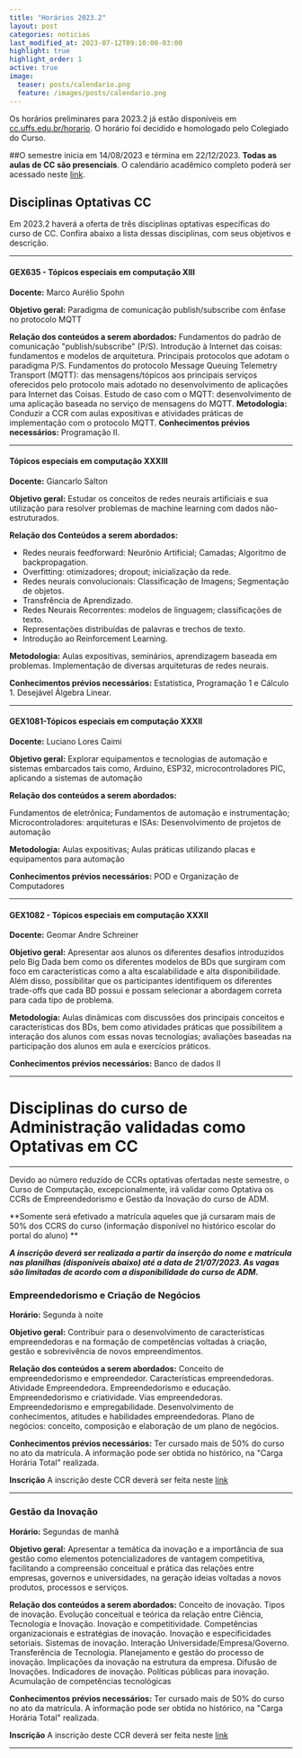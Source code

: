 ```yaml
---
title: "Horários 2023.2"
layout: post
categories: noticias
last_modified_at: 2023-07-12T09:10:00-03:00
highlight: true
highlight_order: 1
active: true
image:
  teaser: posts/calendario.png
  feature: /images/posts/calendario.png
---
```


Os horários preliminares para 2023.2 já estão disponíveis em [cc.uffs.edu.br/horario](https://cc.uffs.edu.br/horario/). O horário foi decidido e homologado pelo Colegiado do Curso. 

##O semestre inicia em 14/08/2023 e términa em 22/12/2023. **Todas as aulas de CC são presenciais**. O calendário acadêmico completo poderá ser acessado neste [link](https://www.uffs.edu.br/atos-normativos/resolucao/consuni/2022-0116).


## Disciplinas Optativas CC

Em 2023.2 haverá a oferta de três disciplinas optativas específicas do curso de CC. Confira abaixo a lista dessas disciplinas, com seus objetivos e descrição.

---

#### GEX635 - Tópicos especiais em computação XIII

**Docente:** Marco Aurélio Spohn

**Objetivo geral:**
Paradigma de comunicação publish/subscribe com ênfase no protocolo MQTT

**Relação dos conteúdos a serem abordados:**
Fundamentos do padrão de comunicação "publish/subscribe" (P/S). Introdução à Internet das coisas:
fundamentos e modelos de arquitetura. Principais protocolos que adotam o paradigma P/S. Fundamentos do
protocolo Message Queuing Telemetry Transport (MQTT): das mensagens/tópicos aos principais serviços
oferecidos pelo protocolo mais adotado no desenvolvimento de aplicações para Internet das Coisas. Estudo de caso com o MQTT: desenvolvimento de uma aplicação baseada no serviço de mensagens do MQTT.
**Metodologia:**
Conduzir a CCR com aulas expositivas e atividades práticas de implementação com o protocolo MQTT.
**Conhecimentos prévios necessários:**
Programação II.

---

#### Tópicos especiais em computação XXXIII

**Docente:** Giancarlo Salton

**Objetivo geral:**
Estudar os conceitos de redes neurais artificiais e sua utilização para resolver problemas de machine learning com dados não-estruturados.

**Relação dos Conteúdos a serem abordados:**
- Redes neurais feedforward: Neurônio Artificial; Camadas; Algoritmo de backpropagation. 
- Overfitting: otimizadores; dropout; inicialização da rede.
- Redes neurais convolucionais: Classificação de Imagens; Segmentação de objetos.
- Transfrência de Aprendizado.
- Redes Neurais Recorrentes: modelos de linguagem; classificações de texto.
- Representações distribuídas de palavras e trechos de texto.
- Introdução ao Reinforcement Learning.

**Metodologia:**
Aulas expositivas, seminários, aprendizagem baseada em problemas. Implementação de diversas arquiteturas de redes neurais.

**Conhecimentos prévios necessários:**
Estatística, Programação 1 e Cálculo 1. Desejável Álgebra Linear.

---

#### GEX1081-Tópicos especiais em computação XXXII

**Docente:**
Luciano Lores Caimi

**Objetivo geral:**
Explorar equipamentos e tecnologias de automação e sistemas embarcados tais como, Arduino, ESP32, microcontroladores PIC, aplicando a sistemas de automação

**Relação dos conteúdos a serem abordados:**

Fundamentos de eletrônica;
Fundamentos de automação e instrumentação;
Microcontroladores: arquiteturas e ISAs:
Desenvolvimento de projetos de automação

**Metodologia:**
Aulas expositivas;
Aulas práticas utilizando placas e equipamentos para automação

**Conhecimentos prévios necessários:**
POD e Organização de Computadores

---

#### GEX1082 - Tópicos especiais em computação XXXII

**Docente:**
Geomar Andre Schreiner

**Objetivo geral:**
Apresentar aos alunos os diferentes desafios introduzidos pelo Big Dada bem como os diferentes modelos de BDs que surgiram com foco em características como a alta escalabilidade e alta disponibilidade. Além disso, possibilitar que os participantes identifiquem os diferentes trade-offs que cada BD possui e possam selecionar a abordagem correta para cada tipo de problema. 

**Metodologia:**
Aulas dinâmicas com discussões dos principais conceitos e características dos BDs, bem como atividades práticas que possibilitem a interação dos alunos com essas novas tecnologias; avaliações baseadas na participação dos alunos em aula e exercícios práticos.


**Conhecimentos prévios necessários:**
Banco de dados II

---

# Disciplinas do curso de Administração validadas como Optativas em CC

---

Devido ao número reduzido de CCRs optativas ofertadas neste semestre, o Curso de Computação, excepcionalmente, irá validar como Optativa os CCRs de Empreendedorismo e Gestão da Inovação do curso de ADM.

**Somente será efetivado a matrícula aqueles que já cursaram mais de 50% dos CCRS do curso (informação disponível no histórico escolar do portal do aluno) **

**_A inscrição deverá ser realizada a partir da inserção do nome e matrícula nas planilhas (disponíveis abaixo) até a data de 21/07/2023. As vagas são limitadas de acordo com a disponibilidade do curso de ADM._**

### Empreendedorismo e Criação de Negócios

**Horário:**
Segunda à noite

**Objetivo geral:**
Contribuir para o desenvolvimento de características empreendedoras e na formação de
competências voltadas à criação, gestão e sobrevivência de novos empreendimentos.

**Relação dos conteúdos a serem abordados:**
Conceito de empreendedorismo e empreendedor. Características empreendedoras. Atividade
Empreendedora. Empreendedorismo e educação. Empreendedorismo e criatividade. Vias
empreendedoras. Empreendedorismo e empregabilidade. Desenvolvimento de conhecimentos,
atitudes e habilidades empreendedoras. Plano de negócios: conceito, composição e elaboração de um plano de negócios.

**Conhecimentos prévios necessários:**
Ter cursado mais de 50% do curso no ato da matrícula. A informação pode ser obtida no histórico, na "Carga Horária Total" realizada.

**Inscrição**
A inscrição deste CCR deverá ser feita neste [link](https://docs.google.com/spreadsheets/d/1fn7Ugch2KEdA8MCuEipvErjb_l0m4Njd3MJrOFQKEVM/edit?usp=sharing)

---

### Gestão da Inovação

**Horário:**
Segundas de manhã

**Objetivo geral:**
Apresentar a temática da inovação e a importância de sua gestão como elementos potencializadores de vantagem competitiva, facilitando a compreensão conceitual e prática das relações entre empresas, governos e universidades, na geração ideias voltadas a novos produtos, processos e serviços.

**Relação dos conteúdos a serem abordados:**
Conceito de inovação. Tipos de inovação. Evolução conceitual e teórica da relação entre Ciência, Tecnologia e Inovação. Inovação e competitividade. Competências organizacionais e estratégias de inovação. Inovação e especificidades setoriais. Sistemas de inovação. Interação Universidade/Empresa/Governo. Transferência de Tecnologia. Planejamento e gestão do processo de inovação. Implicações da inovação na estrutura da empresa. Difusão de Inovações. Indicadores de inovação. Políticas públicas para inovação. Acumulação de competências tecnológicas

**Conhecimentos prévios necessários:**
Ter cursado mais de 50% do curso no ato da matrícula. A informação pode ser obtida no histórico, na "Carga Horária Total" realizada.

**Inscrição**
A inscrição deste CCR deverá ser feita neste [link](https://docs.google.com/spreadsheets/d/16ZbN7DXiBaV8sr7Z8Peog51bZCNrqqoMExbN-8abFVY/edit?usp=sharing)

---

